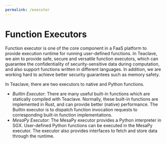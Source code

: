 ```yaml
---
permalink: /executor
---
```


# Function Executors

Function executor is one of the core component in a FaaS platform to provide
execution runtime for running user-defined functions. In Teaclave, we aim to
provide safe, secure and versatile function executors, which can guarantee the
confidentiality of security-sensitive data during computation, and also support
functions written in different languages. In addition, we are working hard to
achieve better security guarantees such as memory safety.

In Teaclave, there are two executors to native and Python functions.
- *Builtin Executor*: There are many useful built-in functions which are statically
  compiled with Teaclave. Normally, these built-in functions are implemented in
  Rust, and can provide better (native) performance. The Builtin executor is to
  dispatch function invocation requests to corresponding built-in function
  implementations.
- *MesaPy Executor*: The MesaPy executor provides a Python interpreter in SGX.
  User-defined Python functions can be executed in the MesaPy executor. The
  executor also provides interfaces to fetch and store data through the runtime.
